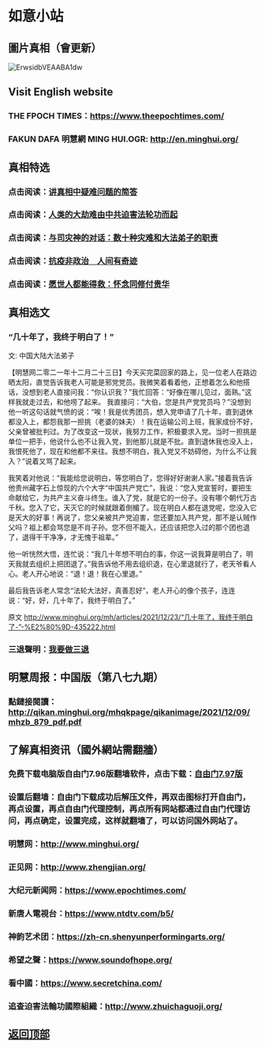 # 如意小站

## 圖片真相（會更新）

![ErwsidbVEAABA1dw](https://user-images.githubusercontent.com/79625284/147220893-860bf5c1-e31f-44e7-83eb-e71aeaf9ac5f.jpg)

## Visit English website

### THE FPOCH TIMES：https://www.theepochtimes.com/

### FAKUN DAFA 明慧網 MING HUI.OGR: http://en.minghui.org/

## 真相特选

### 点击阅读：[讲真相中疑难问题的简答](https://github.com/pinhe91/jcxw3/tree/main)

### 点击阅读：[人类的大劫难由中共迫害法轮功而起](https://github.com/pinhe91/jcxw4/tree/main) 

### 点击阅读：[与司灾神的对话：数十种灾难和大法弟子的职责](https://github.com/pinhe91/jcxw1/tree/main) 

### 点击阅读：[抗疫非政治　人间有奇迹](https://github.com/pinhe91/jcxw2/tree/main) 

### 点击阅读：[愿世人都能得救：怀念同修付贵华](https://github.com/pinhe91/jcxw5/tree/main)

## 真相选文

### “几十年了，我终于明白了！”

文: 中国大陆大法弟子 

【明慧网二零二一年十二月二十三日】今天买完菜回家的路上，见一位老人在路边晒太阳，直觉告诉我老人可能是邪党党员。我微笑着看着他，正想着怎么和他搭话，没想到老人直接问我：“你认识我？”我忙回答：“好像在哪儿见过，面熟。”这样我就走过去，和他唠了起来。
我直接问：“大伯，您是共产党党员吗？”没想到他一听这句话就气愤的说：“唉！我是优秀团员，想入党申请了几十年，直到退休都没入上，都怨我那一担挑（老婆的妹夫）！我在运输公司上班，我家成份不好，父亲曾被批判过。为了改变这一现状，我努力工作，积极要求入党。当时一担挑是单位一把手，他说什么也不让我入党，到他那儿就是不批。直到退休我也没入上，我恨死他了，现在和他都不来往。我想不明白，我入党又不妨碍他，为什么不让我入？”说着又骂了起来。

我笑着对他说：“我能给您说明白，等您明白了，您得好好谢谢人家。”接着我告诉他贵州藏字石上惊现的六个大字“中国共产党亡”，我说：“您入党宣誓时，要把生命献给它，为共产主义奋斗终生。谁入了党，就是它的一份子。没有哪个朝代万古千秋。您入了它，天灭它的时候就跟着倒楣了。现在明白人都在退党呢，您没入它是天大的好事！再说了，您父亲被共产党迫害，您还要加入共产党，那不是认贼作父吗？祖上都会骂您是不肖子孙。您不但不能入，还应该把您入过的那个团也退了，退得干干净净，才无愧于祖辈。”

他一听恍然大悟，连忙说：“我几十年想不明白的事，你这一说我算是明白了，明天我就去组织上把团退了。”我告诉他不用去组织退，在心里退就行了，老天爷看人心。老人开心地说：“退！退！我在心里退。”

最后我告诉老人常念“法轮大法好，真善忍好”，老人开心的像个孩子，连连说：“好，好，几十年了，我终于明白了。”

原文 http://www.minghui.org/mh/articles/2021/12/23/“几十年了，我终于明白了-”-%E2%80%9D-435222.html

### 三退聲明：[我要做三退](https://tuidang.epochtimes.com/)

## 明慧周报：中国版（第八七九期）

### 點鏈接閱讀：http://qikan.minghui.org/mhqkpage/qikanimage/2021/12/09/mhzb_879_pdf.pdf

## 了解真相资讯（國外網站需翻牆）

### 免费下载电脑版自由门7.96版翻墙软件，点击下载：[自由门7.97版](https://github.com/pinhe91/tuiguang/files/6839679/fg797r.zip)

### 设置后翻墙：自由门下载成功后解压文件，再双击图标打开自由门，再点设置，再点自由门代理控制，再点所有网站都通过自由门代理访问，再点确定，设置完成，这样就翻墙了，可以访问国外网站了。

### 明慧网：http://www.minghui.org/

### 正见网：http://www.zhengjian.org/

### 大纪元新闻网：https://www.epochtimes.com/

### 新唐人電視台：https://www.ntdtv.com/b5/

### 神韵艺术团：https://zh-cn.shenyunperformingarts.org/

### 希望之聲：https://www.soundofhope.org/

### 看中國：https://www.secretchina.com/

### 追查迫害法輪功國際組織：http://www.zhuichaguoji.org/

## [返回顶部](https://git.io/Js3EY)
